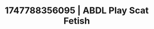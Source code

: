 ---
categories:
- Artistic control
- JOI (jerk off instructions)
- Naughty librarian
- Erotic dream roleplay
- Dark fantasy erotica
image: /assets/images/1747788356095.jpg
layout: post
seo:
  description: Featured content with artistic ABDL Play, Scat Fetish. HD images available.
  keywords: ABDL Play, Scat Fetish
  og_image: /assets/images/1747788356095.jpg
  schema_type: VisualArtwork
tags:
- ABDL Play
- Scat Fetish
- '#1747788356095'
title: 1747788356095 | ABDL Play Scat Fetish
---